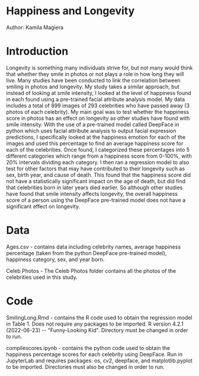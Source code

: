 # Happiness and Longevity
Author: Kamila Magiera

# Introduction
Longevity is something many individuals strive for, but not many would think that whether they smile in photos or not plays a role in how long they will live. Many studies have been conducted to link the correlation between smiling in photos and longevity. My study takes a similar approach, but instead of looking at smile intensity, I looked at the level of happiness found in each found using a pre-trained facial attribute analysis model. My data includes a total of 899 images of 293 celebrities who have passed away (3 photos of each celebrity). My main goal was to test whether the happiness score in photos has an effect on longevity as other studies have found with smile intensity. With the use of a pre-trained model called DeepFace in python which uses facial attribute analysis to output facial expression predictions, I specifically looked at the happiness emotion for each of the images and used this percentage to find an average happiness score for each of the celebrities. Once found, I categorized these percentages into 5 different categories which range from a happiness score from 0-100%, with 20% intervals dividing each category.  I then ran a regression model to also test for other factors that may have contributed to their longevity such as sex, birth year, and cause of death. This found that the happiness score did not have a statistically significant impact on the age of death, but did find that celebrities born in later years died earlier. So although other studies have found that smile intensity affects longevity, the overall happiness score of a person using the DeepFace pre-trained model does not have a significant effect on longevity.

# Data
Ages.csv - contains data including celebrity names, average happiness percentage (taken from the python DeepFace pre-trained model), happiness category, sex, and year born.

Celeb Photos - The Celeb Photos folder contains all the photos of the celebrities used in this study.

# Code
SmilingLong.Rmd - contains the R code used to obtain the regression model in Table 1. Does not require any packages to be imported. R version 4.2.1 (2022-06-23) -- "Funny-Looking Kid". Directory must be changed in order to run.

compilescores.ipynb - contains the python code used to obtain the happiness percentage scores for each celebrity using DeepFace. Run in JupyterLab and requires packages: os, cv2, deepface, and matplotlib.pyplot to be imported. Directories must also be changed in order to run.
